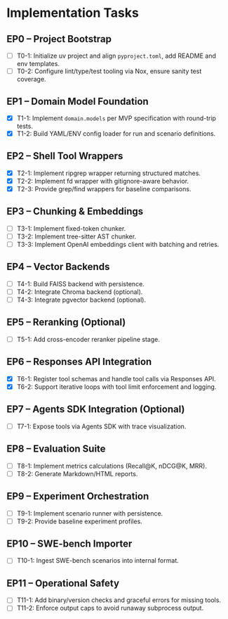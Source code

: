 # Implementation Tasks

## EP0 – Project Bootstrap
- [ ] T0-1: Initialize uv project and align `pyproject.toml`, add README and env templates.
- [ ] T0-2: Configure lint/type/test tooling via Nox, ensure sanity test coverage.

## EP1 – Domain Model Foundation
- [x] T1-1: Implement `domain.models` per MVP specification with round-trip tests.
- [x] T1-2: Build YAML/ENV config loader for run and scenario definitions.

## EP2 – Shell Tool Wrappers
- [x] T2-1: Implement ripgrep wrapper returning structured matches.
- [x] T2-2: Implement fd wrapper with gitignore-aware behavior.
- [x] T2-3: Provide grep/find wrappers for baseline comparisons.

## EP3 – Chunking & Embeddings
- [ ] T3-1: Implement fixed-token chunker.
- [ ] T3-2: Implement tree-sitter AST chunker.
- [ ] T3-3: Implement OpenAI embeddings client with batching and retries.

## EP4 – Vector Backends
- [ ] T4-1: Build FAISS backend with persistence.
- [ ] T4-2: Integrate Chroma backend (optional).
- [ ] T4-3: Integrate pgvector backend (optional).

## EP5 – Reranking (Optional)
- [ ] T5-1: Add cross-encoder reranker pipeline stage.

## EP6 – Responses API Integration
- [x] T6-1: Register tool schemas and handle tool calls via Responses API.
- [x] T6-2: Support iterative loops with tool limit enforcement and logging.

## EP7 – Agents SDK Integration (Optional)
- [ ] T7-1: Expose tools via Agents SDK with trace visualization.

## EP8 – Evaluation Suite
- [ ] T8-1: Implement metrics calculations (Recall@K, nDCG@K, MRR).
- [ ] T8-2: Generate Markdown/HTML reports.

## EP9 – Experiment Orchestration
- [ ] T9-1: Implement scenario runner with persistence.
- [ ] T9-2: Provide baseline experiment profiles.

## EP10 – SWE-bench Importer
- [ ] T10-1: Ingest SWE-bench scenarios into internal format.

## EP11 – Operational Safety
- [ ] T11-1: Add binary/version checks and graceful errors for missing tools.
- [ ] T11-2: Enforce output caps to avoid runaway subprocess output.
